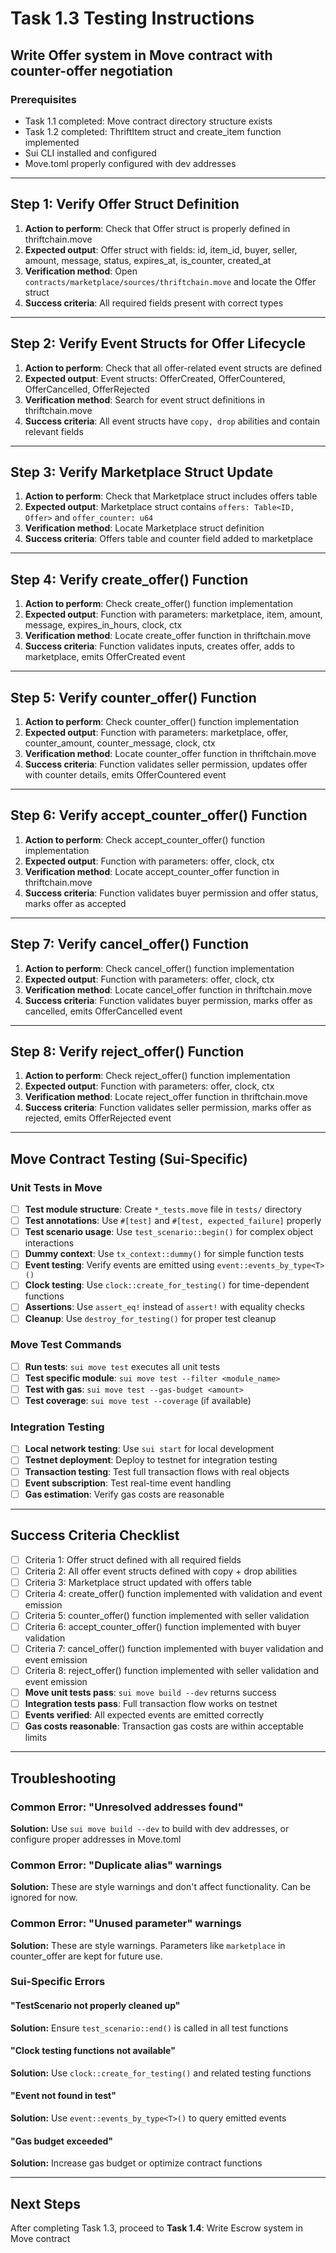 # Task 1.3 Testing Instructions
## Write Offer system in Move contract with counter-offer negotiation

### Prerequisites
- Task 1.1 completed: Move contract directory structure exists
- Task 1.2 completed: ThriftItem struct and create_item function implemented
- Sui CLI installed and configured
- Move.toml properly configured with dev addresses

---

## Step 1: Verify Offer Struct Definition

1. **Action to perform**: Check that Offer struct is properly defined in thriftchain.move
2. **Expected output**: Offer struct with fields: id, item_id, buyer, seller, amount, message, status, expires_at, is_counter, created_at
3. **Verification method**: Open `contracts/marketplace/sources/thriftchain.move` and locate the Offer struct
4. **Success criteria**: All required fields present with correct types

---

## Step 2: Verify Event Structs for Offer Lifecycle

1. **Action to perform**: Check that all offer-related event structs are defined
2. **Expected output**: Event structs: OfferCreated, OfferCountered, OfferCancelled, OfferRejected
3. **Verification method**: Search for event struct definitions in thriftchain.move
4. **Success criteria**: All event structs have `copy, drop` abilities and contain relevant fields

---

## Step 3: Verify Marketplace Struct Update

1. **Action to perform**: Check that Marketplace struct includes offers table
2. **Expected output**: Marketplace struct contains `offers: Table<ID, Offer>` and `offer_counter: u64`
3. **Verification method**: Locate Marketplace struct definition
4. **Success criteria**: Offers table and counter field added to marketplace

---

## Step 4: Verify create_offer() Function

1. **Action to perform**: Check create_offer() function implementation
2. **Expected output**: Function with parameters: marketplace, item, amount, message, expires_in_hours, clock, ctx
3. **Verification method**: Locate create_offer function in thriftchain.move
4. **Success criteria**: Function validates inputs, creates offer, adds to marketplace, emits OfferCreated event

---

## Step 5: Verify counter_offer() Function

1. **Action to perform**: Check counter_offer() function implementation
2. **Expected output**: Function with parameters: marketplace, offer, counter_amount, counter_message, clock, ctx
3. **Verification method**: Locate counter_offer function in thriftchain.move
4. **Success criteria**: Function validates seller permission, updates offer with counter details, emits OfferCountered event

---

## Step 6: Verify accept_counter_offer() Function

1. **Action to perform**: Check accept_counter_offer() function implementation
2. **Expected output**: Function with parameters: offer, clock, ctx
3. **Verification method**: Locate accept_counter_offer function in thriftchain.move
4. **Success criteria**: Function validates buyer permission and offer status, marks offer as accepted

---

## Step 7: Verify cancel_offer() Function

1. **Action to perform**: Check cancel_offer() function implementation
2. **Expected output**: Function with parameters: offer, clock, ctx
3. **Verification method**: Locate cancel_offer function in thriftchain.move
4. **Success criteria**: Function validates buyer permission, marks offer as cancelled, emits OfferCancelled event

---

## Step 8: Verify reject_offer() Function

1. **Action to perform**: Check reject_offer() function implementation
2. **Expected output**: Function with parameters: offer, clock, ctx
3. **Verification method**: Locate reject_offer function in thriftchain.move
4. **Success criteria**: Function validates seller permission, marks offer as rejected, emits OfferRejected event

---

## Move Contract Testing (Sui-Specific)

### Unit Tests in Move
- [ ] **Test module structure**: Create `*_tests.move` file in `tests/` directory
- [ ] **Test annotations**: Use `#[test]` and `#[test, expected_failure]` properly
- [ ] **Test scenario usage**: Use `test_scenario::begin()` for complex object interactions
- [ ] **Dummy context**: Use `tx_context::dummy()` for simple function tests
- [ ] **Event testing**: Verify events are emitted using `event::events_by_type<T>()`
- [ ] **Clock testing**: Use `clock::create_for_testing()` for time-dependent functions
- [ ] **Assertions**: Use `assert_eq!` instead of `assert!` with equality checks
- [ ] **Cleanup**: Use `destroy_for_testing()` for proper test cleanup

### Move Test Commands
- [ ] **Run tests**: `sui move test` executes all unit tests
- [ ] **Test specific module**: `sui move test --filter <module_name>`
- [ ] **Test with gas**: `sui move test --gas-budget <amount>`
- [ ] **Test coverage**: `sui move test --coverage` (if available)

### Integration Testing
- [ ] **Local network testing**: Use `sui start` for local development
- [ ] **Testnet deployment**: Deploy to testnet for integration testing
- [ ] **Transaction testing**: Test full transaction flows with real objects
- [ ] **Event subscription**: Test real-time event handling
- [ ] **Gas estimation**: Verify gas costs are reasonable

---

## Success Criteria Checklist

- [ ] Criteria 1: Offer struct defined with all required fields
- [ ] Criteria 2: All offer event structs defined with copy + drop abilities
- [ ] Criteria 3: Marketplace struct updated with offers table
- [ ] Criteria 4: create_offer() function implemented with validation and event emission
- [ ] Criteria 5: counter_offer() function implemented with seller validation
- [ ] Criteria 6: accept_counter_offer() function implemented with buyer validation
- [ ] Criteria 7: cancel_offer() function implemented with buyer validation and event emission
- [ ] Criteria 8: reject_offer() function implemented with seller validation and event emission
- [ ] **Move unit tests pass**: `sui move build --dev` returns success
- [ ] **Integration tests pass**: Full transaction flow works on testnet
- [ ] **Events verified**: All expected events are emitted correctly
- [ ] **Gas costs reasonable**: Transaction gas costs are within acceptable limits

---

## Troubleshooting

### Common Error: "Unresolved addresses found"
**Solution:** Use `sui move build --dev` to build with dev addresses, or configure proper addresses in Move.toml

### Common Error: "Duplicate alias" warnings
**Solution:** These are style warnings and don't affect functionality. Can be ignored for now.

### Common Error: "Unused parameter" warnings
**Solution:** These are style warnings. Parameters like `marketplace` in counter_offer are kept for future use.

### Sui-Specific Errors

#### "TestScenario not properly cleaned up"
**Solution:** Ensure `test_scenario::end()` is called in all test functions

#### "Clock testing functions not available"
**Solution:** Use `clock::create_for_testing()` and related testing functions

#### "Event not found in test"
**Solution:** Use `event::events_by_type<T>()` to query emitted events

#### "Gas budget exceeded"
**Solution:** Increase gas budget or optimize contract functions

---

## Next Steps

After completing Task 1.3, proceed to **Task 1.4**: Write Escrow system in Move contract
